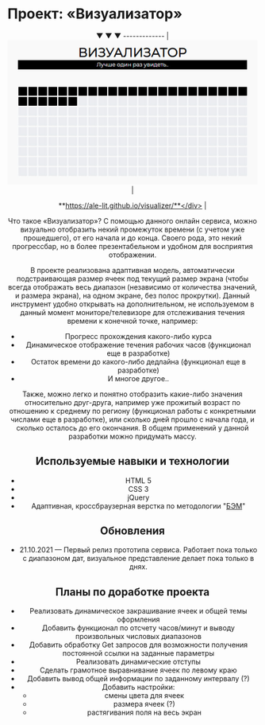 # Проект: «Визуализатор»


<div align="center">
  
▼ ▼ ▼
------------- |
<a href="https://ale-lit.github.io/visualizer/"><img src="https://github.com/ale-lit/ale-lit/blob/main/screens/visualizer2.jpg" alt="Визуализатор"></a>
| <div align="center">**https://ale-lit.github.io/visualizer/**</div> |
  
</div>

Что такое «Визуализатор»? С помощью данного онлайн сервиса, можно визуально отобразить некий промежуток времени (с учетом уже прошедшего), от его начала и до конца. Своего рода, это некий прогрессбар, но в более презентабельном и удобном для восприятия отображении.

В проекте реализована адаптивная модель, автоматически подстраивающая размер ячеек под текущий размер экрана (чтобы всегда отображать весь диапазон (независимо от количества значений, и размера экрана), на одном экране, без полос прокрутки). Данный инструмент удобно открывать на дополнительном, не используемом в данный момент мониторе/телевизоре для отслеживания течения времени к конечной точке, например:
* Прогресс прохождения какого-либо курса
* Динамическое отображение течения рабочих часов (функционал еще в разработке)
* Остаток времени до какого-либо дедлайна (функционал еще в разработке)
* И многое другое..

Также, можно легко и понятно отобразить какие-либо значения относительно друг-друга, например уже прожитый возраст по отношению к среднему по региону (функционал работы с конкретными числами еще в разработке), или сколько дней прошло с начала года, и сколько осталось до его окончания. В общем применений у данной разработки можно придумать массу.

## Используемые навыки и технологии
* HTML 5
* CSS 3
* jQuery
* Адаптивная, кроссбраузерная верстка по методологии "[БЭМ](https://ru.bem.info/ "Методология созданная в Яндексе для удобной разработки сайтов")"

## Обновления
* 21.10.2021 &mdash; Первый релиз прототипа сервиса. Работает пока только с диапазоном дат, визуальное представление делает пока только в днях.

## Планы по доработке проекта
* Реализовать динамическое закрашивание ячеек и общей темы оформления
* Добавить функционал по отсчету часов/минут и выводу произвольных числовых диапазонов
* Добавить обработку Get запросов для возможности получения постоянной ссылки на заданные параметры
* Реализовать динамические отступы
* Сделать грамотное выравнивание ячеек по левому краю
* Добавить вывод общей информации по заданному интервалу (?)
* Добавить настройки:
  * смены цвета для ячеек
  * размера ячеек (?)
  * растягивания поля на весь экран
